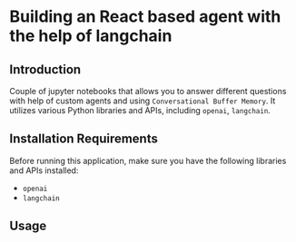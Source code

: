 # Building an React based agent with the help of langchain 

## Introduction

Couple of jupyter notebooks that allows you to answer different questions with help of custom agents and using `Conversational Buffer Memory`. It utilizes various Python libraries and APIs, including `openai`, `langchain`.

## Installation Requirements

Before running this application, make sure you have the following libraries and APIs installed:

- `openai`
- `langchain`

## Usage